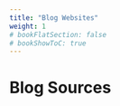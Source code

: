 ```yaml
---
title: "Blog Websites"
weight: 1
# bookFlatSection: false
# bookShowToC: true
---
```


# Blog Sources